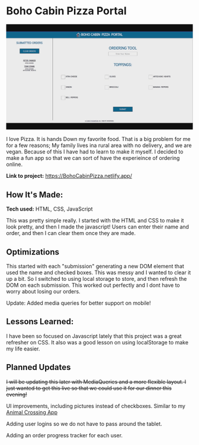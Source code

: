 # Boho Cabin Pizza Portal

![screenshot](images/bohoCabinPizzaPortal.gif)

I love Pizza. It is hands Down my favorite food. That is a big problem for me for a few reasons; My family lives ina rural area with no delivery, and we are vegan. Because of this I have had to learn to make it myself. I decided to make a fun app so that we can sort of have the experieince of ordering online.

**Link to project:** https://BohoCabinPizza.netlify.app/


## How It's Made:

**Tech used:** HTML, CSS, JavaScript

This was pretty simple really. I started with the HTML and CSS to make it look pretty, and then I made the javascript! Users can enter their name and order, and then I can clear them once they are made.

## Optimizations


This started with each "submission" generating a new DOM element that used the name and checked boxes. This was messy and I wanted to clear it up a bit. So I switched to using local storage to store, and then refresh the DOM on each submission. This worked out perfectly and I dont have to worry about losing our orders. 

Update: Added media queries for better support on mobile!

## Lessons Learned:

I have been so focused on Javascript lately that this project was a great refresher on CSS. It also was a good lesson on using localStorage to make my life easier. 


## Planned Updates
~~I will be updating this later with MediaQueries and a more flexible layout. I just wanted to get this live so that we could use it for our dinner this evening!~~

UI improvements, including pictures instead of checkboxes. Similar to my [Animal Crossing App](https://github.com/ChrisThompsonDev/acnhMusicTracker)

Adding user logins so we do not have to pass around the tablet.

Adding an order progress tracker for each user.




